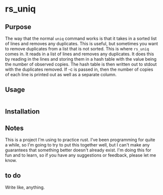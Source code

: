 # rs_uniq

## Purpose
The way that the normal `uniq` command works is that it takes in a sorted list of lines and removes any duplicates. This is useful, but sometimes you want to remove duplicates from a list that is not sorted. This is where `rs_uniq` comes in. It reads in a list of lines and removes any duplicates. It does this by reading in the lines and storing them in a hash table with the value being the number of observed copies. The hash table is then written out to stdout with the duplicates removed. If -c is passed in, then the number of copies of each line is printed out as well as a separate column.

## Usage

```bash

```

## Installation



## Notes
This is a project I'm using to practice rust. I've been programming for quite a while, so I'm going to try to put this together well, but I can't make any guarantees that something better doesn't already exist. I'm doing this for fun and to learn, so if you have any suggestions or feedback, please let me know.

## to do
Write like, anything.